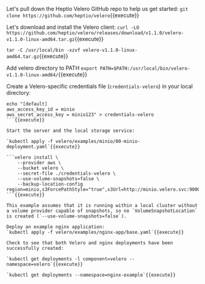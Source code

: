 Let's pull down the Heptio Velero GitHub repo to help us get started: `git clone https://github.com/heptio/velero`{{execute}}

Let's download and install the Velero client:
`curl -LO https://github.com/heptio/velero/releases/download/v1.1.0/velero-v1.1.0-linux-amd64.tar.gz`{{execute}}

`tar -C /usr/local/bin -xzvf velero-v1.1.0-linux-amd64.tar.gz`{{execute}}

Add velero directory to PATH
`export PATH=$PATH:/usr/local/bin/velero-v1.1.0-linux-amd64/`{{execute}}

Create a Velero-specific credentials file (`credentials-velero`) in your local directory:

```
echo "[default]
aws_access_key_id = minio
aws_secret_access_key = minio123" > credentials-velero
```{{execute}}

Start the server and the local storage service:

`kubectl apply -f velero/examples/minio/00-minio-deployment.yaml`{{execute}}

```velero install \
    --provider aws \
    --bucket velero \
    --secret-file ./credentials-velero \
    --use-volume-snapshots=false \
    --backup-location-config region=minio,s3ForcePathStyle="true",s3Url=http://minio.velero.svc:9000
```{{execute}}

This example assumes that it is running within a local cluster without a volume provider capable of snapshots, so no `VolumeSnapshotLocation` is created (`--use-volume-snapshots=false`).

Deploy an example nginx application:
`kubectl apply -f velero/examples/nginx-app/base.yaml`{{execute}}

Check to see that both Velero and nginx deployments have been successfully created:

`kubectl get deployments -l component=velero --namespace=velero`{{execute}}

`kubectl get deployments --namespace=nginx-example`{{execute}}
